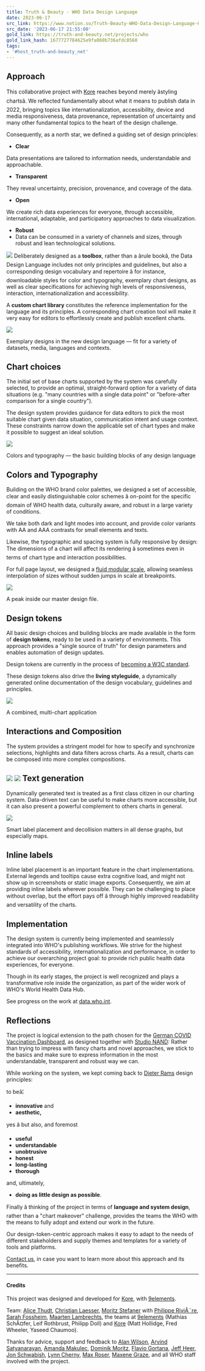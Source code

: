 ```yaml
---
title: Truth & Beauty - WHO Data Design Language
date: 2023-06-17
src_link: https://www.notion.so/Truth-Beauty-WHO-Data-Design-Language-62c9137e527d4fdc80939d157f8dc4aa
src_date: '2023-06-17 21:55:00'
gold_link: https://truth-and-beauty.net/projects/who
gold_link_hash: 1677727784625e9fa060b736afdc8560
tags:
- '#host_truth-and-beauty_net'
---
```



Approach
--------


This collaborative project with [Kore](https://kore.uk.com) reaches beyond merely âstyling chartsâ. We reflected fundamentally about what it means to publish data in 2022, bringing topics like internationalization, accessibility, device and media responsiveness, data provenance, representation of uncertainty and many other fundamental topics to the heart of the design challenge. 


Consequently, as a north star, we defined a guiding set of design principles:


* **Clear**



Data presentations are tailored to information needs, understandable and approachable.
* **Transparent**



They reveal uncertainty, precision, provenance, and coverage of the data.
* **Open**



We create rich data experiences for everyone, through accessible, international, adaptable, and participatory approaches to data visualization.
* **Robust**
* Data can be consumed in a variety of channels and sizes, through robust and lean technological solutions.


![](https://truth-and-beauty.net/content/1-projects/42-who/_diagram.png)
Deliberately designed as a **toolbox**, rather than a ârule bookâ, the Data Design Language includes not only principles and guidelines, but also a corresponding design vocabulary and repertoire â for instance, downloadable styles for color and typography, exemplary chart designs, as well as clear specifications for achieving high levels of responsiveness, interaction, internationalization and accessibility. 


A **custom chart library** constitutes the reference implementation for the language and its principles. A corresponding chart creation tool will make it very easy for editors to effortlessly create and publish excellent charts.


![](https://truth-and-beauty.net/content/1-projects/42-who/04_WHO.png)

Exemplary designs in the new design language — fit for a variety of datasets, media, languages and contexts.


Chart choices
-------------


The initial set of base charts supported by the system was carefully selected, to provide an optimal, straight-forward option for a variety of data situations (e.g. "many countries with a single data point" or "before-after comparison for a single country").


The design system provides guidance for data editors to pick the most suitable chart given data situation, communication intent and usage context. These constraints narrow down the applicable set of chart types and make it possible to suggest an ideal solution.


![](https://truth-and-beauty.net/content/1-projects/42-who/02_WHO.png)

Colors and typography — the basic building blocks of any design language


Colors and Typography
---------------------


Building on the WHO brand color palettes, we designed a set of accessible, clear and easily distinguishable color schemes â on-point for the specific domain of WHO health data, culturally aware, and robust in a large variety of conditions. 


We take both dark and light modes into account, and provide color variants with AA and AAA contrasts for small elements and texts.


Likewise, the typographic and spacing system is fully responsive by design: The dimensions of a chart will affect its rendering â sometimes even in terms of chart type and interaction possibilities.


For full page layout, we designed a [fluid modular scale](https://utopia.fyi/blog/designing-with-fluid-type-scales), allowing seamless interpolation of sizes without sudden jumps in scale at breakpoints.


![](https://truth-and-beauty.net/content/1-projects/42-who/_tokens.png)

A peak inside our master design file.


Design tokens
-------------


All basic design choices and building blocks are made available in the form of **design tokens**, ready to be used in a variety of environments. This approach provides a "single source of truth" for design parameters and enables automation of design updates. 


Design tokens are currently in the process of [becoming a W3C standard](https://design-tokens.github.io/community-group/format/).


These design tokens also drive the **living styleguide**, a dynamically generated online documentation of the design vocabulary, guidelines and principles.


![](https://truth-and-beauty.net/content/1-projects/42-who/02_composition.png)

A combined, multi-chart application


Interactions and Composition
----------------------------


The system provides a stringent model for how to specify and synchronize selections, highlights and data filters across charts. As a result, charts can be composed into more complex compositions.


![](https://clients.truth-and-beauty.net/who/data-dot-viz/docs/assets/design-system/design-system_typography_i18n.png)
![](https://clients.truth-and-beauty.net/who/data-dot-viz/docs/assets/principles/principles-accessible-2.png)
Text generation
---------------


Dynamically generated text is treated as a first class citizen in our charting system. Data-driven text can be useful to make charts more accessible, but it can also present a powerful complement to others charts in general.


![](https://truth-and-beauty.net/content/1-projects/42-who/_labels.png)

Smart label placement and decollision matters in all dense graphs, but especially maps.


Inline labels
-------------


Inline label placement is an important feature in the chart implementations. External legends and tooltips cause extra cognitive load, and might not show up in screenshots or static image exports. Consequently, we aim at providing inline labels wherever possible. They can be challenging to place without overlap, but the effort pays off â through highly improved readability and versatility of the charts.


Implementation
--------------


The design system is currently being implemented and seamlessly integrated into WHO's publishing workflows. We strive for the highest standards of accessibility, internationalization and performance, in order to achieve our overarching project goal: to provide rich public health data experiences, for everyone.


Though in its early stages, the project is well recognized and plays a transformative role inside the organization, as part of the wider work of WHO's World Health Data Hub. 


See progress on the work at [data.who.int](https://data.who.int).


Reflections
-----------


The project is logical extension to the path chosen for the [German COVID Vaccination Dashboard](https://truth-and-beauty.net/projects/who/../impfdashboard), as designed together with [Studio NAND](https://nand.io): Rather than trying to impress with fancy charts and novel approaches, we stick to the basics and make sure to express information in the most understandable, transparent and robust way we can. 


While working on the system, we kept coming back to [Dieter Rams](https://en.wikipedia.org/wiki/Dieter_Rams) design principles: 


to beâ¦


* **innovative** and
* **aesthetic,**


yes â but also, and foremost 


* **useful**
* **understandable**
* **unobtrusive**
* **honest**
* **long-lasting**
* **thorough**


and, ultimately,


* **doing as little design as possible**.


Finally â thinking of the project in terms of **language and system design**, rather than a "chart makeover" challenge, provides the teams the WHO with the means to fully adopt and extend our work in the future.


Our design-token-centric approach makes it easy to adapt to the needs of different stakeholders and supply themes and templates for a variety of tools and platforms.


[Contact us](mailto:moritz@truth-and-beauty.net), in case you want to learn more about this approach and its benefits.




---


#### Credits


This project was designed and developed for [Kore](https://www.kore.uk.com/), with [9elements](https://9elements.com).


Team: [Alice Thudt](https://www.alicethudt.de/), [Christian Laesser](https://christianlaesser.com/), [Moritz Stefaner](https://truth-and-beauty.net/) with [Philippe RiviÃ¨re](https://illisible.net/philippe-riviere), [Sarah Fossheim](https://fossheim.io/), [Maarten Lambrechts](https://www.maartenlambrechts.com/), the teams at [9elements](https://9elements.com) (Mathias SchÃ¤fer, Leif Rothbrust, Philipp Doll) and [Kore](https://kore.uk.com) (Matt Hollidge, Fred Wheeler, Yaseed Chaumoo).


Thanks for advice, support and feedback to [Alan Wilson](https://adobe.design/stories/our-people/profile/alan-wilson), [Arvind Satyanarayan](https://arvindsatya.com/), [Amanda Makulec](https://www.amandamakulec.com/), [Dominik Moritz](https://www.domoritz.de/), [Flavio Gortana](https://flavio.is/), [Jeff Heer](https://jheer.org/), [Jon Schwabish](https://policyviz.com/about/), [Lynn Cherny](http://www.ghostweather.com/), [Max Roser](https://www.maxroser.com/), [Maxene Graze](https://datagrazing.com/), and all WHO staff involved with the project.